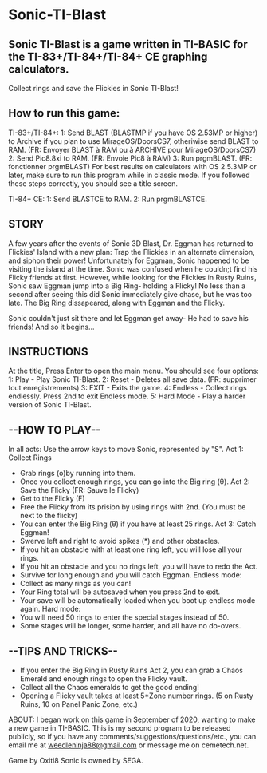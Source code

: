 # Sonic-TI-Blast
Sonic TI-Blast is a game written in TI-BASIC for the TI-83+/TI-84+/TI-84+ CE graphing calculators.
-----
Collect rings and save the Flickies in Sonic TI-Blast!

How to run this game:
--
TI-83+/TI-84+:
1: Send BLAST (BLASTMP if you have OS 2.53MP or higher) to Archive if you plan to use MirageOS/DoorsCS7, otheriwise send BLAST to RAM. (FR: Envoyer BLAST à RAM ou à ARCHIVE pour MirageOS/DoorsCS7)
2: Send Pic8.8xi to RAM. (FR: Envoie Pic8 à RAM)
3: Run prgmBLAST. (FR: fonctionner prgmBLAST) For best results on calculators with OS 2.5.3MP or later, make sure to run this program while in classic mode.
If you followed these steps correctly, you should see a title screen. 

TI-84+ CE:
1: Send BLASTCE to RAM.
2: Run prgmBLASTCE.

STORY
---
A few years after the events of Sonic 3D Blast, Dr. Eggman has returned to Flickies' Island with a new plan: 
Trap the Flickies in an alternate dimension, and siphon their power!
Unfortunately for Eggman, Sonic happened to be visiting the island at the time.
Sonic was confused when he couldn;t find his Flicky friends at first.
However, while looking for the Flickies in Rusty Ruins, Sonic saw Eggman jump into a Big Ring- holding a Flicky!
No less than a second after seeing this did Sonic immediately give chase, but he was too late.
The Big Ring dissapeared, along with Eggman and the Flicky.

Sonic couldn't just sit there and let Eggman get away- He had to save his friends!
And so it begins...

INSTRUCTIONS
--
At the title, Press Enter to open the main menu. You should see four options:
1: Play - Play Sonic TI-Blast.
2: Reset - Deletes all save data. (FR: supprimer tout enregistrements)
3: EXIT - Exits the game.
4: Endless - Collect rings endlessly. Press 2nd to exit Endless mode.
5: Hard Mode - Play a harder version of Sonic TI-Blast.

--HOW TO PLAY--
--
In all acts: Use the arrow keys to move Sonic, represented by "S".
 Act 1: Collect Rings
 - Grab rings (o)by running into them. 
 - Once you collect enough rings, you can go into the Big ring (θ).
 Act 2: Save the Flicky (FR: Sauve le Flicky)
 - Get to the Flicky (F)
 - Free the Flicky from its prision by using rings with 2nd. (You must be next to the flicky)
 - You can enter the Big Ring (θ) if you have at least 25 rings.
 Act 3: Catch Eggman!
 - Swerve left and right to avoid spikes (*) and other obstacles.
 - If you hit an obstacle with at least one ring left, you will lose all your rings. 
 - If you hit an obstacle and you no rings left, you will have to redo the Act.
 - Survive for long enough and you will catch Eggman.
 Endless mode:
 - Collect as many rings as you can! 
 - Your Ring total will be autosaved when you press 2nd to exit.
 - Your save will be automatically loaded when you boot up endless mode again.
 Hard mode:
 - You will need 50 rings to enter the special stages instead of 50.
 - Some stages will be longer, some harder, and all have no do-overs. 

--TIPS AND TRICKS--
--
 - If you enter the Big Ring in Rusty Ruins Act 2, you can grab a Chaos Emerald and enough rings to open the Flicky vault. 
 - Collect all the Chaos emeralds to get the good ending!
 - Opening a Flicky vault takes at least 5*Zone number rings. (5 on Rusty Ruins, 10 on Panel Panic Zone, etc.)

ABOUT:
I began work on this game in September of 2020, wanting to make a new game in TI-BASIC.
This is my second program to be released publicly, so if you have any comments/suggestions/questions/etc.,
you can email me at weedleninja88@gmail.com or message me on cemetech.net.

Game by Oxiti8
Sonic is owned by SEGA.
